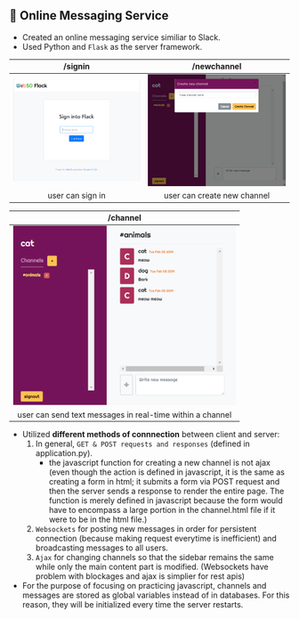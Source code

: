 #

## :speech_balloon: Online Messaging Service
- Created an online messaging service similiar to Slack.
- Used Python and `Flask` as the server framework.

| /signin | /newchannel |
:-------------------------:|:-------------------------:
<img src="screenshots/login.PNG" width="400"> | <img src="screenshots/channel.PNG" width="400">
| user can sign in | user can create new channel |

| /channel |
:-------------------------:|
<img src="screenshots/chat.PNG" width="400"> |
| user can send text messages in real-time within a channel |


- Utilized __different methods of connnection__ between client and server:
  1) In general, `GET & POST requests and responses` (defined in application.py).
     - the javascript function for creating a new channel is not ajax (even though the action is defined in javascript, it is the same as creating a form in html; it submits a form via POST request and then the server sends a response to render the entire page. The function is merely defined in javascript because the form would have to encompass a large portion in the channel.html file if it were to be in the html file.)
  2) `Websockets` for posting new messages in order for persistent connection (because making request everytime is inefficient) and broadcasting messages to all users.
  3) `Ajax` for changing channels so that the sidebar remains the same while only the main content part is modified. (Websockets have problem with blockages and ajax is simplier for rest apis)
- For the purpose of focusing on practicing javascript, channels and messages are stored as global variables instead of in databases. For this reason, they will be initialized every time the server restarts.


